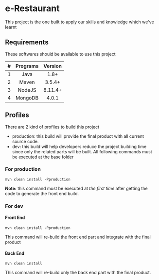 # e-Restaurant
This project is the one built to apply our skills and knowledge which we've learnt

## Requirements
These softwares should be available to use this project  

| #     | Programs | Version |
| :---: | :------: | :-----: |
| 1     | Java     | 1.8+    |
| 2     | Maven    | 3.5.4+  |
| 3     | NodeJS   | 8.11.4+ |
| 4     | MongoDB  | 4.0.1   |


## Profiles
There are 2 kind of profiles to build this project
+ production: this build will provide the final product with all current source code.
+ dev: this build will help developers reduce the project building time since only the related parts will be built.
All following commands must be executed at the base folder

### For production
```
mvn clean install -Pproduction
```
**Note:** this command must be executed at *the first time* after getting the code to generate the front end build.

### For dev
#### Front End
```
mvn clean install -Pproduction
```
This command will re-build the front end part and integrate with the final product

#### Back End
```
mvn clean install
```
This command will re-build only the back end part with the final product.
